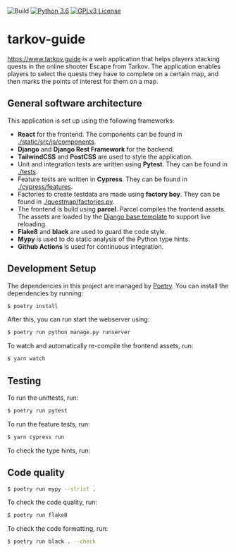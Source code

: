 ![Build](https://https://github.com/jordyvanvorselen/tarkov-guide/blob/master/.github/workflows/ci.yml/badge.svg)
[![Python 3.6](https://img.shields.io/badge/python-3.10.5-blue.svg)](https://www.python.org/downloads/release/python-3105/)
[![GPLv3 License](https://img.shields.io/badge/License-GPL%20v3-yellow.svg)](https://opensource.org/licenses/)

# tarkov-guide

https://www.tarkov.guide is a web application that helps players stacking quests in the online shooter Escape from Tarkov. The application enables players to select the quests they have to complete on a certain map, and then marks the points of interest for them on a map.

## General software architecture

This application is set up using the following frameworks:

* **React** for the frontend. The components can be found in [./static/src/js/components](./static/src/js/components).
* **Django** and **Django Rest Framework** for the backend.
* **TailwindCSS** and **PostCSS** are used to style the application.
* Unit and integration tests are written using **Pytest**. They can be found in [./tests](./tests).
* Feature tests are written in **Cypress**. They can be found in [./cypress/features](./cypress/features).
* Factories to create testdata are made using **factory boy**. They can be found in [./questmap/factories.py](./questmap/factories.py).
* The frontend is build using **parcel**. Parcel compiles the frontend assets. The assets are loaded by the [Django base template](./questmap/templates/base.html) to support live reloading.
* **Flake8** and **black** are used to guard the code style.
* **Mypy** is used to do static analysis of the Python type hints.
* **Github Actions** is used for continuous integration.

## Development Setup

The dependencies in this project are managed by [Poetry](https://python-poetry.org/). You can install the dependencies by running:

```bash
$ poetry install
```

After this, you can run start the webserver using:

```bash
$ poetry run python manage.py runserver
```

To watch and automatically re-compile the frontend assets, run:

```bash
$ yarn watch
```

## Testing

To run the unittests, run:

```bash
$ poetry run pytest
```

To run the feature tests, run:

```bash
$ yarn cypress run
```

To check the type hints, run:

## Code quality

```bash
$ poetry run mypy --strict .
```

To check the code quality, run:

```bash
$ poetry run flake8
```

To check the code formatting, run:

```bash
$ poetry run black . --check
```
